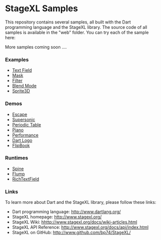 # StageXL Samples

This repository contains several samples, all built with the Dart programming
language and the StageXL library. The source code of all samples is available
in the "web" folder. You can try each of the sample here:

More samples coming soon ....

### Examples

* [Text Field](http://www.stagexl.org/samples/text_field "Text Foeld")
* [Mask](http://www.stagexl.org/samples/mask "Mask")
* [Filter](http://www.stagexl.org/samples/filter "Filter")
* [Blend Mode](http://www.stagexl.org/samples/blend_mode "Blend Mode")
* [Sprite3D](http://www.stagexl.org/samples/sprite_3d "Sprite3D")

### Demos

* [Escape](http://www.stagexl.org/samples/escape "Escape")
* [Supersonic](http://www.stagexl.org/samples/supersonic "Supersonic")
* [Periodic Table](http://www.stagexl.org/samples/periodic_table "Periodic Table")
* [Piano](http://www.stagexl.org/samples/piano "Piano")
* [Performance](http://www.stagexl.org/samples/performance "Performance")
* [Dart Logo](http://www.stagexl.org/samples/dart_logo "Dart Logo")
* [FlipBook](http://www.stagexl.org/samples/flipbook "FlipBook")

### Runtimes

* [Spine](http://www.stagexl.org/samples/spine "Spine")
* [Flump](http://www.stagexl.org/samples/flump "Flump")
* [RichTextField](http://www.stagexl.org/samples/richtextfield "RichTextField")

### Links

To learn more about Dart and the StageXL library, please follow these links:

* Dart programming language: <http://www.dartlang.org/>
* StageXL homepage: <http://www.stagexl.org/>
* StageXL Wiki: <hhttp://www.stagexl.org/docs/wiki-articles.html>
* StageXL API Reference: <http://www.stagexl.org/docs/api/index.html>
* StageXL on GitHub: <http://www.github.com/bp74/StageXL/>

